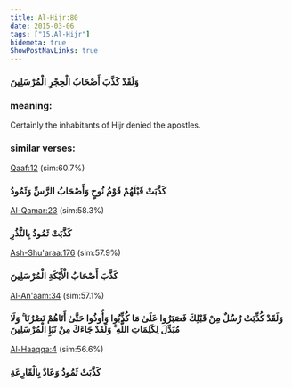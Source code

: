 ```yaml
---
title: Al-Hijr:80
date: 2015-03-06
tags: ["15.Al-Hijr"]
hidemeta: true 
ShowPostNavLinks: true 
---
```

### وَلَقَدْ كَذَّبَ أَصْحَابُ الْحِجْرِ الْمُرْسَلِينَ
### meaning: 
Certainly the inhabitants of Hijr denied the apostles.
### similar verses: 

[Qaaf:12](/50/12) (sim:60.7%)

### كَذَّبَتْ قَبْلَهُمْ قَوْمُ نُوحٍ وَأَصْحَابُ الرَّسِّ وَثَمُودُ

[Al-Qamar:23](/54/23) (sim:58.3%)

### كَذَّبَتْ ثَمُودُ بِالنُّذُرِ

[Ash-Shu'araa:176](/26/176) (sim:57.9%)

### كَذَّبَ أَصْحَابُ الْأَيْكَةِ الْمُرْسَلِينَ

[Al-An'aam:34](/6/34) (sim:57.1%)

### وَلَقَدْ كُذِّبَتْ رُسُلٌ مِنْ قَبْلِكَ فَصَبَرُوا عَلَىٰ مَا كُذِّبُوا وَأُوذُوا حَتَّىٰ أَتَاهُمْ نَصْرُنَا ۚ وَلَا مُبَدِّلَ لِكَلِمَاتِ اللَّهِ ۚ وَلَقَدْ جَاءَكَ مِنْ نَبَإِ الْمُرْسَلِينَ

[Al-Haaqqa:4](/69/4) (sim:56.6%)

### كَذَّبَتْ ثَمُودُ وَعَادٌ بِالْقَارِعَةِ
